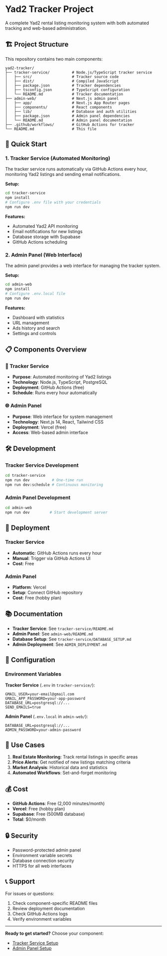 # Yad2 Tracker Project

A complete Yad2 rental listing monitoring system with both automated tracking and web-based administration.

## 🏗️ Project Structure

This repository contains two main components:

```
yad2-tracker/
├── tracker-service/          # Node.js/TypeScript tracker service
│   ├── src/                  # Tracker source code
│   ├── dist/                 # Compiled JavaScript
│   ├── package.json          # Tracker dependencies
│   ├── tsconfig.json         # TypeScript configuration
│   └── README.md             # Tracker documentation
├── admin-web/                # Next.js admin panel
│   ├── app/                  # Next.js App Router pages
│   ├── components/           # React components
│   ├── lib/                  # Database and auth utilities
│   ├── package.json          # Admin panel dependencies
│   └── README.md             # Admin panel documentation
├── .github/workflows/        # GitHub Actions for tracker
└── README.md                 # This file
```

## 🚀 Quick Start

### 1. Tracker Service (Automated Monitoring)

The tracker service runs automatically via GitHub Actions every hour, monitoring Yad2 listings and sending email notifications.

**Setup:**
```bash
cd tracker-service
npm install
# Configure .env file with your credentials
npm run dev
```

**Features:**
- Automated Yad2 API monitoring
- Email notifications for new listings
- Database storage with Supabase
- GitHub Actions scheduling

### 2. Admin Panel (Web Interface)

The admin panel provides a web interface for managing the tracker system.

**Setup:**
```bash
cd admin-web
npm install
# Configure .env.local file
npm run dev
```

**Features:**
- Dashboard with statistics
- URL management
- Ads history and search
- Settings and controls

## 📋 Components Overview

### 🔄 Tracker Service
- **Purpose**: Automated monitoring of Yad2 listings
- **Technology**: Node.js, TypeScript, PostgreSQL
- **Deployment**: GitHub Actions (free)
- **Schedule**: Runs every hour automatically

### 🌐 Admin Panel
- **Purpose**: Web interface for system management
- **Technology**: Next.js 14, React, Tailwind CSS
- **Deployment**: Vercel (free)
- **Access**: Web-based admin interface

## 🛠️ Development

### Tracker Service Development
```bash
cd tracker-service
npm run dev          # One-time run
npm run dev:schedule # Continuous monitoring
```

### Admin Panel Development
```bash
cd admin-web
npm run dev         # Start development server
```

## 🚀 Deployment

### Tracker Service
- **Automatic**: GitHub Actions runs every hour
- **Manual**: Trigger via GitHub Actions UI
- **Cost**: Free

### Admin Panel
- **Platform**: Vercel
- **Setup**: Connect GitHub repository
- **Cost**: Free (hobby plan)

## 📚 Documentation

- **Tracker Service**: See `tracker-service/README.md`
- **Admin Panel**: See `admin-web/README.md`
- **Database Setup**: See `tracker-service/DATABASE_SETUP.md`
- **Admin Deployment**: See `ADMIN_DEPLOYMENT.md`

## 🔧 Configuration

### Environment Variables

**Tracker Service** (`.env` in `tracker-service/`):
```env
GMAIL_USER=your-email@gmail.com
GMAIL_APP_PASSWORD=your-app-password
DATABASE_URL=postgresql://...
SEND_EMAILS=true
```

**Admin Panel** (`.env.local` in `admin-web/`):
```env
DATABASE_URL=postgresql://...
ADMIN_PASSWORD=your-admin-password
```

## 🎯 Use Cases

1. **Real Estate Monitoring**: Track rental listings in specific areas
2. **Price Alerts**: Get notified of new listings matching criteria
3. **Market Analysis**: Historical data and statistics
4. **Automated Workflows**: Set-and-forget monitoring

## 💰 Cost

- **GitHub Actions**: Free (2,000 minutes/month)
- **Vercel**: Free (hobby plan)
- **Supabase**: Free (500MB database)
- **Total**: $0/month

## 🔒 Security

- Password-protected admin panel
- Environment variable secrets
- Database connection security
- HTTPS for all web interfaces

## 📞 Support

For issues or questions:
1. Check component-specific README files
2. Review deployment documentation
3. Check GitHub Actions logs
4. Verify environment variables

---

**Ready to get started?** Choose your component:
- [Tracker Service Setup](tracker-service/README.md)
- [Admin Panel Setup](admin-web/README.md)
